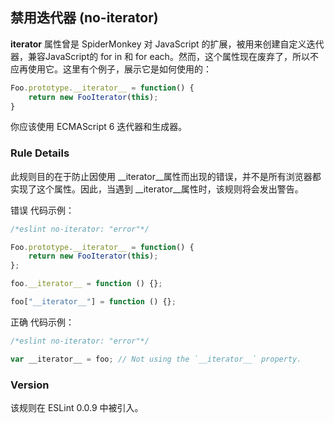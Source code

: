 ## 禁用迭代器 (no-iterator)

__iterator__ 属性曾是 SpiderMonkey 对 JavaScript 的扩展，被用来创建自定义迭代器，兼容JavaScript的 for in 和 for each。然而，这个属性现在废弃了，所以不应再使用它。这里有个例子，展示它是如何使用的：
```js
Foo.prototype.__iterator__ = function() {
    return new FooIterator(this);
}
```
你应该使用 ECMAScript 6 迭代器和生成器。

### Rule Details
此规则目的在于防止因使用 __iterator__属性而出现的错误，并不是所有浏览器都实现了这个属性。因此，当遇到 __iterator__属性时，该规则将会发出警告。

错误 代码示例：
```js
/*eslint no-iterator: "error"*/

Foo.prototype.__iterator__ = function() {
    return new FooIterator(this);
};

foo.__iterator__ = function () {};

foo["__iterator__"] = function () {};
```

正确 代码示例：
```js
/*eslint no-iterator: "error"*/

var __iterator__ = foo; // Not using the `__iterator__` property.
```

### Version
该规则在 ESLint 0.0.9 中被引入。
